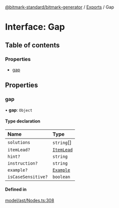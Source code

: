 [@bitmark-standard/bitmark-generator](../API.md) / [Exports](../modules.md) / Gap

# Interface: Gap

## Table of contents

### Properties

- [gap](Gap.md#gap)

## Properties

### gap

• **gap**: `Object`

#### Type declaration

| Name | Type |
| :------ | :------ |
| `solutions` | `string`[] |
| `itemLead?` | [`ItemLead`](ItemLead.md) |
| `hint?` | `string` |
| `instruction?` | `string` |
| `example?` | [`Example`](../modules.md#Example) |
| `isCaseSensitive?` | `boolean` |

#### Defined in

[model/ast/Nodes.ts:308](https://github.com/getMoreBrain/bitmark-generator/blob/de39d9c/src/model/ast/Nodes.ts#L308)
